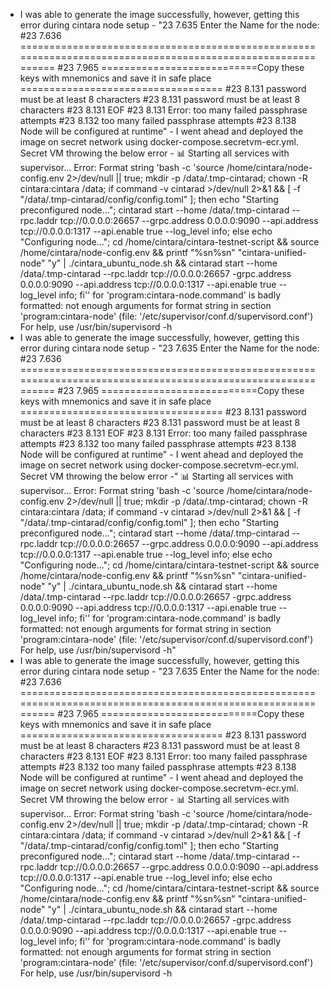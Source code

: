 - I was able to generate the image successfully, however, getting this error during cintara node setup - "23 7.635 Enter the Name for the node:
#23 7.636 ============================================================================================================
#23 7.965 ===========================Copy these keys with mnemonics and save it in safe place ===================================
#23 8.131 password must be at least 8 characters
#23 8.131 password must be at least 8 characters
#23 8.131 EOF
#23 8.131 Error: too many failed passphrase attempts         #23 8.132 too many failed passphrase attempts
#23 8.138 Node will be configured at runtime" - I went ahead and deployed the image on secret network using docker-compose.secretvm-ecr.yml. Secret VM throwing the below error - 📊 Starting all services with supervisor...
Error: Format string 'bash -c \'source /home/cintara/node-config.env 2>/dev/null || true; mkdir -p /data/.tmp-cintarad; chown -R cintara:cintara /data; if command -v cintarad >/dev/null 2>&1 && [ -f "/data/.tmp-cintarad/config/config.toml" ]; then echo "Starting preconfigured node..."; cintarad start --home /data/.tmp-cintarad --rpc.laddr tcp://0.0.0.0:26657 --grpc.address 0.0.0.0:9090 --api.address tcp://0.0.0.0:1317 --api.enable true --log_level info; else echo "Configuring node..."; cd /home/cintara/cintara-testnet-script && source /home/cintara/node-config.env && printf "%sn%sn" "cintara-unified-node" "y" | ./cintara_ubuntu_node.sh && cintarad start --home /data/.tmp-cintarad --rpc.laddr tcp://0.0.0.0:26657 -grpc.address 0.0.0.0:9090 --api.address tcp://0.0.0.0:1317 --api.enable true --log_level info; fi\'' for 'program:cintara-node.command' is badly formatted: not enough arguments for format string in section 'program:cintara-node' (file: '/etc/supervisor/conf.d/supervisord.conf')
For help, use /usr/bin/supervisord -h
- I was able to generate the image successfully, however, getting this error during cintara node setup - "23 7.635 Enter the Name for the node:
#23 7.636 ============================================================================================================
#23 7.965 ===========================Copy these keys with mnemonics and save it in safe place ===================================
#23 8.131 password must be at least 8 characters
#23 8.131 password must be at least 8 characters
#23 8.131 EOF
#23 8.131 Error: too many failed passphrase attempts         #23 8.132 too many failed passphrase attempts
#23 8.138 Node will be configured at runtime" - I went ahead and deployed the image on secret network using docker-compose.secretvm-ecr.yml. Secret VM throwing the below error -" 📊 Starting all services with supervisor...
Error: Format string 'bash -c \'source /home/cintara/node-config.env 2>/dev/null || true; mkdir -p /data/.tmp-cintarad; chown -R cintara:cintara /data; if command -v cintarad >/dev/null 2>&1 && [ -f "/data/.tmp-cintarad/config/config.toml" ]; then echo "Starting preconfigured node..."; cintarad start --home /data/.tmp-cintarad --rpc.laddr tcp://0.0.0.0:26657 --grpc.address 0.0.0.0:9090 --api.address tcp://0.0.0.0:1317 --api.enable true --log_level info; else echo "Configuring node..."; cd /home/cintara/cintara-testnet-script && source /home/cintara/node-config.env && printf "%sn%sn" "cintara-unified-node" "y" | ./cintara_ubuntu_node.sh && cintarad start --home /data/.tmp-cintarad --rpc.laddr tcp://0.0.0.0:26657 -grpc.address 0.0.0.0:9090 --api.address tcp://0.0.0.0:1317 --api.enable true --log_level info; fi\'' for 'program:cintara-node.command' is badly formatted: not enough arguments for format string in section 'program:cintara-node' (file: '/etc/supervisor/conf.d/supervisord.conf')
For help, use /usr/bin/supervisord -h"
- I was able to generate the image successfully, however, getting this error during cintara node setup - "23 7.635 Enter the Name for the node:
#23 7.636 ============================================================================================================
#23 7.965 ===========================Copy these keys with mnemonics and save it in safe place ===================================
#23 8.131 password must be at least 8 characters
#23 8.131 password must be at least 8 characters
#23 8.131 EOF
#23 8.131 Error: too many failed passphrase attempts         #23 8.132 too many failed passphrase attempts
#23 8.138 Node will be configured at runtime" - I went ahead and deployed the image on secret network using docker-compose.secretvm-ecr.yml. Secret VM throwing the below error - 📊 Starting all services with supervisor...
Error: Format string 'bash -c \'source /home/cintara/node-config.env 2>/dev/null || true; mkdir -p /data/.tmp-cintarad; chown -R cintara:cintara /data; if command -v cintarad >/dev/null 2>&1 && [ -f "/data/.tmp-cintarad/config/config.toml" ]; then echo "Starting preconfigured node..."; cintarad start --home /data/.tmp-cintarad --rpc.laddr tcp://0.0.0.0:26657 --grpc.address 0.0.0.0:9090 --api.address tcp://0.0.0.0:1317 --api.enable true --log_level info; else echo "Configuring node..."; cd /home/cintara/cintara-testnet-script && source /home/cintara/node-config.env && printf "%sn%sn" "cintara-unified-node" "y" | ./cintara_ubuntu_node.sh && cintarad start --home /data/.tmp-cintarad --rpc.laddr tcp://0.0.0.0:26657 -grpc.address 0.0.0.0:9090 --api.address tcp://0.0.0.0:1317 --api.enable true --log_level info; fi\'' for 'program:cintara-node.command' is badly formatted: not enough arguments for format string in section 'program:cintara-node' (file: '/etc/supervisor/conf.d/supervisord.conf')
For help, use /usr/bin/supervisord -h